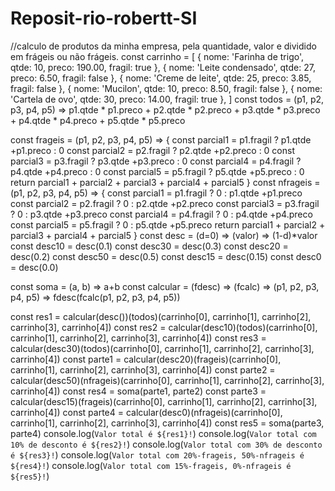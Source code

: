 # Reposit-rio-robertt-SI
//calculo de produtos da minha empresa, pela quantidade, valor e dividido em frágeis ou não frágeis.
const carrinho = [
    { nome: 'Farinha de trigo', qtde: 10, preco: 190.00, fragil: true },
    { nome: 'Leite condensado', qtde: 27, preco: 6.50, fragil: false },
    { nome: 'Creme de leite', qtde: 25, preco: 3.85, fragil: false },
    { nome: 'Mucilon', qtde: 10, preco: 8.50, fragil: false },
    { nome: 'Cartela de ovo', qtde: 30, preco: 14.00, fragil: true },
]
const todos = (p1, p2, p3, p4, p5) =>
    p1.qtde * p1.preco +
    p2.qtde * p2.preco +
    p3.qtde * p3.preco +
    p4.qtde * p4.preco +
    p5.qtde * p5.preco 

const frageis = (p1, p2, p3, p4, p5) => {
    const parcial1 = p1.fragil ? p1.qtde +p1.preco : 0
    const parcial2 = p2.fragil ? p2.qtde +p2.preco : 0
    const parcial3 = p3.fragil ? p3.qtde +p3.preco : 0
    const parcial4 = p4.fragil ? p4.qtde +p4.preco : 0
    const parcial5 = p5.fragil ? p5.qtde +p5.preco : 0
    return parcial1 + parcial2 + parcial3 + parcial4 + parcial5
}
const nfrageis = (p1, p2, p3, p4, p5) => {
    const parcial1 = p1.fragil ? 0 : p1.qtde +p1.preco
    const parcial2 = p2.fragil ? 0 : p2.qtde +p2.preco
    const parcial3 = p3.fragil ? 0 : p3.qtde +p3.preco
    const parcial4 = p4.fragil ? 0 : p4.qtde +p4.preco
    const parcial5 = p5.fragil ? 0 : p5.qtde +p5.preco
    return parcial1 + parcial2 + parcial3 + parcial4 + parcial5
}
const desc = (d=0) => (valor) => (1-d)*valor
const desc10 = desc(0.1)
const desc30 = desc(0.3)
const desc20 = desc(0.2)
const desc50 = desc(0.5)
const desc15 = desc(0.15)
const desc0 = desc(0.0)

const soma = (a, b) => a+b
const calcular = (fdesc) => (fcalc) => (p1, p2, p3, p4, p5) => fdesc(fcalc(p1, p2, p3, p4, p5))

const res1 = calcular(desc())(todos)(carrinho[0], carrinho[1], carrinho[2], carrinho[3], carrinho[4])
const res2 = calcular(desc10)(todos)(carrinho[0], carrinho[1], carrinho[2], carrinho[3], carrinho[4])
const res3 = calcular(desc30)(todos)(carrinho[0], carrinho[1], carrinho[2], carrinho[3], carrinho[4])
const parte1 = calcular(desc20)(frageis)(carrinho[0], carrinho[1], carrinho[2], carrinho[3], carrinho[4])
const parte2 = calcular(desc50)(nfrageis)(carrinho[0], carrinho[1], carrinho[2], carrinho[3], carrinho[4])
const res4 = soma(parte1, parte2)
const parte3 = calcular(desc15)(frageis)(carrinho[0], carrinho[1], carrinho[2], carrinho[3], carrinho[4])
const parte4 = calcular(desc0)(nfrageis)(carrinho[0], carrinho[1], carrinho[2], carrinho[3], carrinho[4])
const res5 = soma(parte3, parte4)
console.log(`Valor total é ${res1}!`)
console.log(`Valor total com 10% de desconto é ${res2}!`)
console.log(`Valor total com 30% de desconto é ${res3}!`)
console.log(`Valor total com 20%-frageis, 50%-nfrageis é ${res4}!`)
console.log(`Valor total com 15%-frageis, 0%-nfrageis é ${res5}!`)
